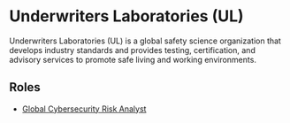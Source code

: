 # Underwriters Laboratories (UL)

Underwriters Laboratories (UL) is a global safety science organization that develops industry standards and provides testing, certification, and advisory services to promote safe living and working environments.

## Roles

- [Global Cybersecurity Risk Analyst](../roles/2024_11_UL_GLOBAL-CYBERSECURITY-RISK-ANALYST.md)